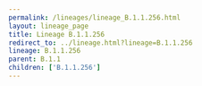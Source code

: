 ```yaml
---
permalink: /lineages/lineage_B.1.1.256.html
layout: lineage_page
title: Lineage B.1.1.256
redirect_to: ../lineage.html?lineage=B.1.1.256
lineage: B.1.1.256
parent: B.1.1
children: ['B.1.1.256']
---
```

